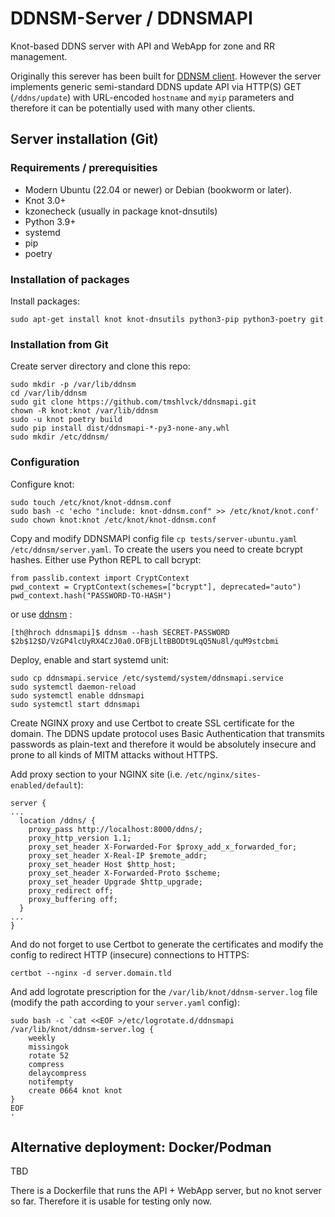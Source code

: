 # DDNSM-Server / DDNSMAPI

Knot-based DDNS server with API and WebApp for zone and RR management.

Originally this serever has been built for [DDNSM client](https://github.com/tmshlvck/ddnsm). However the
server implements generic semi-standard DDNS update API via HTTP(S) GET (`/ddns/update`) with URL-encoded
`hostname` and `myip` parameters and therefore it can be potentially used with many other clients.

## Server installation (Git)

### Requirements / prerequisities

* Modern Ubuntu (22.04 or newer) or Debian (bookworm or later).
* Knot 3.0+
* kzonecheck (usually in package knot-dnsutils)
* Python 3.9+
* systemd
* pip
* poetry

### Installation of packages

Install packages:
```
sudo apt-get install knot knot-dnsutils python3-pip python3-poetry git
```

### Installation from Git

Create server directory and clone this repo:
```
sudo mkdir -p /var/lib/ddnsm
cd /var/lib/ddnsm
sudo git clone https://github.com/tmshlvck/ddnsmapi.git
chown -R knot:knot /var/lib/ddnsm
sudo -u knot poetry build
sudo pip install dist/ddnsmapi-*-py3-none-any.whl
sudo mkdir /etc/ddnsm/
```

### Configuration
Configure knot:
```
sudo touch /etc/knot/knot-ddnsm.conf
sudo bash -c 'echo "include: knot-ddnsm.conf" >> /etc/knot/knot.conf'
sudo chown knot:knot /etc/knot/knot-ddnsm.conf
```

Copy and modify DDNSMAPI config file `cp tests/server-ubuntu.yaml /etc/ddnsm/server.yaml`.
To create the users you need to create bcrypt hashes. Either use Python REPL to call bcrypt:

```
from passlib.context import CryptContext
pwd_context = CryptContext(schemes=["bcrypt"], deprecated="auto")
pwd_context.hash("PASSWORD-TO-HASH")
```

or use [ddnsm](https://github.com/tmshlvck/ddnsm) :
```
[th@hroch ddnsmapi]$ ddnsm --hash SECRET-PASSWORD
$2b$12$D/VzGP4lcUyRX4CzJ0a0.OFBjLltBBODt9LqQ5Nu8l/quM9stcbmi
```

Deploy, enable and start systemd unit:
```
sudo cp ddnsmapi.service /etc/systemd/system/ddnsmapi.service
sudo systemctl daemon-reload
sudo systemctl enable ddnsmapi
sudo systemctl start ddnsmapi
```

Create NGINX proxy and use Certbot to create SSL certificate for the domain. The DDNS update protocol uses
Basic Authentication that transmits passwords as plain-text and therefore it would be absolutely insecure
and prone to all kinds of MITM attacks without HTTPS.

Add proxy section to your NGINX site (i.e. `/etc/nginx/sites-enabled/default`): 

```
server {
...
  location /ddns/ {
    proxy_pass http://localhost:8000/ddns/;
    proxy_http_version 1.1;
    proxy_set_header X-Forwarded-For $proxy_add_x_forwarded_for;
    proxy_set_header X-Real-IP $remote_addr;
    proxy_set_header Host $http_host;
    proxy_set_header X-Forwarded-Proto $scheme;
    proxy_set_header Upgrade $http_upgrade;
    proxy_redirect off;
    proxy_buffering off;
  }
...
}
```

And do not forget to use Certbot to generate the certificates and modify the config to redirect HTTP
(insecure) connections to HTTPS:
```
certbot --nginx -d server.domain.tld
```

And add logrotate prescription for the `/var/lib/knot/ddnsm-server.log` file (modify the path
according to your `server.yaml` config):

```
sudo bash -c `cat <<EOF >/etc/logrotate.d/ddnsmapi
/var/lib/knot/ddnsm-server.log {
	weekly
	missingok
	rotate 52
	compress
	delaycompress
	notifempty
	create 0664 knot knot
}
EOF
'
```


## Alternative deployment: Docker/Podman
TBD

There is a Dockerfile that runs the API + WebApp server, but no knot server so far.
Therefore it is usable for testing only now.